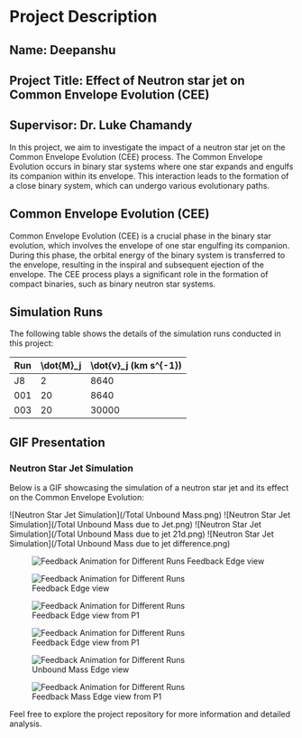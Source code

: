 # Project Description

## Name: Deepanshu
## Project Title: Effect of Neutron star jet on Common Envelope Evolution (CEE)
## Supervisor: Dr. Luke Chamandy

In this project, we aim to investigate the impact of a neutron star jet on the Common Envelope Evolution (CEE) process. The Common Envelope Evolution occurs in binary star systems where one star expands and engulfs its companion within its envelope. This interaction leads to the formation of a close binary system, which can undergo various evolutionary paths.

## Common Envelope Evolution (CEE)

Common Envelope Evolution (CEE) is a crucial phase in the binary star evolution, which involves the envelope of one star engulfing its companion. During this phase, the orbital energy of the binary system is transferred to the envelope, resulting in the inspiral and subsequent ejection of the envelope. The CEE process plays a significant role in the formation of compact binaries, such as binary neutron star systems.

## Simulation Runs

The following table shows the details of the simulation runs conducted in this project:

| Run | \dot{M}_j  | \dot{v}_j (km s^{-1}) |
| --- | ---------- | ---------- |
| J8  | 2          | 8640       |
| 001 | 20         | 8640       |
| 003 | 20         | 30000      |

## GIF Presentation

### Neutron Star Jet Simulation

Below is a GIF showcasing the simulation of a neutron star jet and its effect on the Common Envelope Evolution:

![Neutron Star Jet Simulation](/Total Unbound Mass.png)
![Neutron Star Jet Simulation](/Total Unbound Mass due to Jet.png)
![Neutron Star Jet Simulation](/Total Unbound Mass due to jet 21d.png)
![Neutron Star Jet Simulation](/Total Unbound Mass due to jet difference.png)


<figure>

  <img src="Feedback_edge_60Rsun.gif" alt="Feedback Animation for Different Runs">
  </figcaption>Feedback Edge view</figcaption>
</figure>

<figure>
  <img src="Feedback_edge_575Rsun.gif" alt="Feedback Animation for Different Runs">
  <figcaption>Feedback Edge view</figcaption>
</figure>

<figure>
  <img src="Feedback_edge_P1_60Rsun.gif" alt="Feedback Animation for Different Runs">
  <figcaption>Feedback Edge view from P1 </figcaption>
</figure>

<figure>
  <img src="Feedback_edge_P1_575Rsun.gif" alt="Feedback Animation for Different Runs">
  <figcaption>Feedback Edge view from P1 </figcaption>
</figure>

<figure>
  <img src="unbound_edge_60Rsun.gif" alt="Feedback Animation for Different Runs">
  <figcaption>Unbound Mass Edge view </figcaption>
</figure>

<figure>
  <img src="unbound_edge_575Rsun.gif" alt="Feedback Animation for Different Runs">
  <figcaption>Feedback Mass Edge view from P1 </figcaption>
</figure>


Feel free to explore the project repository for more information and detailed analysis.

